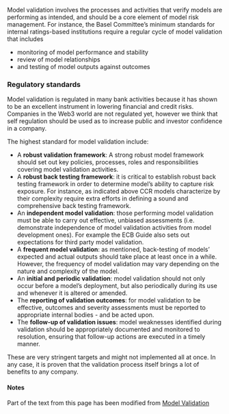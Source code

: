 

Model validation involves the processes and activities that verify models are performing as intended, 
and should be a core element of model risk management. 
For instance, the Basel Committee’s minimum standards for internal ratings-based institutions require a regular cycle of model validation that includes 

- monitoring of model performance and stability 
- review of model relationships
- and testing of model outputs against outcomes

### Regulatory standards

Model validation is regulated in many bank activities because it has shown to be an excellent instrument in lowering financial and credit risks.
Companies in the Web3 world are not regulated yet, however we think that self regulation should be used as to increase public and  investor confidence in a company.

The highest standard for model validation include:

- A **robust validation framework**: A strong robust model framework should set out key policies, processes, roles and responsibilities covering model validation activities.
- A **robust back testing framework**: it is critical to establish robust back testing framework in order to determine model’s ability to capture risk exposure. For instance, as indicated above CCR models characterize by their complexity require extra efforts in defining a sound and comprehensive back testing framework.
- An **independent model validation**: those performing model validation must be able to carry out effective, unbiased assessments (i.e. demonstrate independence of model validation activities from model development ones). For example the ECB Guide also sets out expectations for third party model validation.
- A **frequent model validation**: as mentioned, back-testing of models’ expected and actual outputs should take place at least once in a while. However, the frequency of model validation may vary depending on the nature and complexity of the model.
- An **initial and periodic validation**: model validation should not only occur before a model’s deployment, but also periodically during its use and whenever it is altered or amended.
- The **reporting of validation outcomes**: for model validation to be effective, outcomes and severity assessments must be reported to appropriate internal bodies - and be acted upon.
- The **follow-up of validation issues**: model weaknesses identified during validation should be appropriately documented and monitored to resolution, ensuring that follow-up actions are executed in a timely manner.

These are very stringent targets and might not implemented all at once. 
In any case, it is proven that the validation process itself brings a lot of benefits to any company.


#### Notes

Part of the text from this page has been modified from [Model Validation](https://home.kpmg/xx/en/home/insights/2020/01/model-validation.html)
    